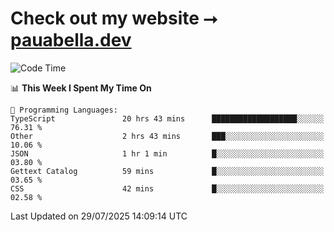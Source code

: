 # Check out my website ⭢ [pauabella.dev](https://pauabella.dev)

<!--START_SECTION:waka-->
![Code Time](http://img.shields.io/badge/Code%20Time-4%2C650%20hrs%2022%20mins-blue)

📊 **This Week I Spent My Time On** 

```text
💬 Programming Languages: 
TypeScript               20 hrs 43 mins      ███████████████████░░░░░░   76.31 % 
Other                    2 hrs 43 mins       ███░░░░░░░░░░░░░░░░░░░░░░   10.06 % 
JSON                     1 hr 1 min          █░░░░░░░░░░░░░░░░░░░░░░░░   03.80 % 
Gettext Catalog          59 mins             █░░░░░░░░░░░░░░░░░░░░░░░░   03.65 % 
CSS                      42 mins             █░░░░░░░░░░░░░░░░░░░░░░░░   02.58 % 
```


 Last Updated on 29/07/2025 14:09:14 UTC
<!--END_SECTION:waka-->
